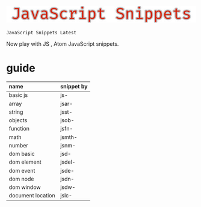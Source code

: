 <p align="center" ><img src="img/js.jpg"></p>

`JavaScript Snippets Latest`

Now play with JS , Atom JavaScript snippets.

# guide

| name | snippet by     |
| :------------- | :------------- |
| basic js       | js-       |
|array|jsar-|
|string|jsst-|
|objects|jsob-|
|function|jsfn-|
|math|jsmth-|
|number|jsnm-|
|dom basic|jsd-|
|dom element|jsdel-|
|dom event|jsde-|
|dom node|jsdn-|
|dom window| jsdw-|
|document location|jslc-|
